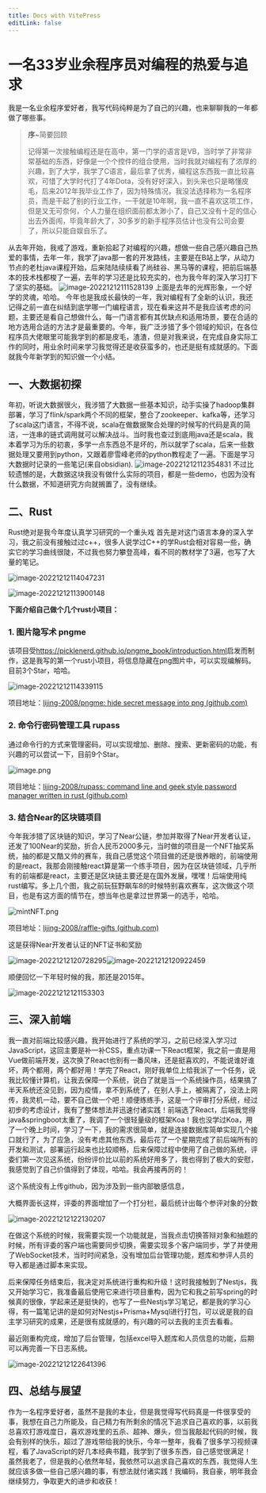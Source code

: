 ```yaml
---
title: Docs with VitePress
editLink: false
---
```

# 一名33岁业余程序员对编程的热爱与追求

我是一名业余程序爱好者，我写代码纯粹是为了自己的兴趣，也来聊聊我的一年都做了哪些事。

> **序**~简要回顾
>
> 记得第一次接触编程还是在高中，第一门学的语言是VB，当时学了非常非常基础的东西，好像是一个个控件的组合使用，当时我就对编程有了浓厚的兴趣，到了大学，我学了C语言，最后拿了优秀，编程这东西我一直比较喜欢，可惜了大学时代打了4年Dota，没有好好深入，到头来也只是略懂皮毛，后来2012年我毕业工作了，因为特殊情况，我没法选择称为一名程序员，而是干起了别的行业工作，一干就是10年啊，我一直不喜欢这项工作，但是又无可奈何，个人力量在组织面前都太渺小了，自己又没有十足的信心出去外面闯，毕竟年龄大了，30多岁的新手程序员估计也没有公司会要了，所以只能自娱自乐了。

从去年开始，我戒了游戏，重新拾起了对编程的兴趣，想做一些自己感兴趣自己热爱的事情，去年一年，我学了java那一套的开发路线，主要是在B站上学，从动力节点的老杜java课程开始，后来陆陆续续看了尚硅谷、黑马等的课程，把前后端基本的技术栈都梭了一遍，去年的学习还是比较充实的，也为我今年的深入学习打下了坚实的基础。
![image-20221212111528139](https://p3-juejin.byteimg.com/tos-cn-i-k3u1fbpfcp/3ea4c53d726748a9b22bb3b5bcfca46e~tplv-k3u1fbpfcp-zoom-1.image)
上面是去年的光辉形象，一个好学的灵魂，哈哈。
今年也是我成长最快的一年，我对编程有了全新的认识，我还记得之前一直在纠结到底学哪一门编程语言，现在看来这并不是我应该考虑的问题，主要还是看自己想做什么，每一门语言都有其优缺点和适用场景，要在合适的地方选用合适的方法才是最重要的。今年，我广泛涉猎了多个领域的知识，在各位程序员大佬眼里可能我学到的都是皮毛，渣渣，但是对我来说，在完成自身实际工作的同时，用业余时间来学习我觉得还是收获蛮多的，也还是挺有成就感的。下面就我今年新学到的知识做一个小结。

## 一、大数据初探
年初，听说大数据很火，我涉猎了大数据一些基本知识，动手实操了hadoop集群部署，学习了flink/spark两个不同的框架，整合了zookeeper、kafka等，还学习了scala这门语言，不得不说，scala在做数据聚合处理的时候写的代码是真的简洁，一连串的链式调用就可以解决战斗。当时我也查过到底用java还是scala，我本着学习为乐的初衷，多学一点东西总不是坏的，所以就学了scala，后来一些数据处理又要用到python，又跟着廖雪峰老师的python教程走了一遍。下面是学习大数据时记录的一些笔记(来自obsidian).
![image-20221212112354831](https://p3-juejin.byteimg.com/tos-cn-i-k3u1fbpfcp/e07f80b34bf347e1a4127b2ccc2f9218~tplv-k3u1fbpfcp-zoom-1.image)
不过比较遗憾的是，大数据这块我没有做什么实际的项目，都是一些demo，也因为没有什么数据，不知道研究方向就搁置了，没有继续。
## 二、Rust
Rust绝对是我今年度认真学习研究的一个重头戏
首先是对这门语言本身的深入学习，我之前没有接触过过c++，很多人说学过C++的学Rust会相对容易一些，确实它的学习曲线很陡，不过我也努力攀登高峰，看不同的教材学了3遍，也写了大量的笔记。

![image-20221212114047231](https://p3-juejin.byteimg.com/tos-cn-i-k3u1fbpfcp/ae5d1d9957cc4f4c81d8876b16f6fe20~tplv-k3u1fbpfcp-zoom-1.image)

![image-20221212113900148](https://p3-juejin.byteimg.com/tos-cn-i-k3u1fbpfcp/d31362feef8c40ab9945b2f6e20742c1~tplv-k3u1fbpfcp-zoom-1.image)

**下面介绍自己做个几个rust小项目：**

### 1. 图片隐写术 pngme

该项目受<https://picklenerd.github.io/pngme_book/introduction.html>启发而制作，这是我写的第一个rust小项目，将信息隐藏在png图片中，可以实现编解码。目前3个Star，哈哈。

![image-20221212114339115](https://p3-juejin.byteimg.com/tos-cn-i-k3u1fbpfcp/26ab3aedede64470b3d726e03f6d00e9~tplv-k3u1fbpfcp-zoom-1.image)

项目地址：[lijing-2008/pngme: hide secret message into png (github.com)](https://github.com/lijing-2008/pngme)

### 2. 命令行密码管理工具 rupass

通过命令行的方式来管理密码，可以实现增加、删除、搜索、更新密码的功能，有兴趣的可以尝试一下，目前9个Star。

![image.png](https://p3-juejin.byteimg.com/tos-cn-i-k3u1fbpfcp/26431274100c4cae814f6dbd3f36e28f~tplv-k3u1fbpfcp-zoom-1.image)

项目地址：[lijing-2008/rupass: command line and geek style password manager written in rust (github.com)](https://github.com/lijing-2008/rupass)

### 3. 结合Near的区块链项目

今年我涉猎了区块链的知识，学习了Near公链，参加并取得了Near开发者认证，还发了100Near的奖励，折合人民币2000多元，当时做的项目是一个NFT抽奖系统，抽的都是又酷又帅的赛车，我自己感觉这个项目做的还是很养眼的，前端使用的是react，我那会刚接触react算是第一个练手项目，因为在区块链领域，几乎所有的前端都是react，主要还是区块链主要还是在国外发展，嘿嘿！后端使用纯rust编写。多上几个图，我之前玩狂野飙车8的时候特别喜欢赛车，这次做这个项目，也是有这方面的情节在，想当年也是拿过世界第一的选手，哈哈。

![mintNFT.png](https://p3-juejin.byteimg.com/tos-cn-i-k3u1fbpfcp/65b79ecb53744ccfb68491fa03cfff49~tplv-k3u1fbpfcp-zoom-1.image)

项目地址：[lijing-2008/raffle-gifts (github.com)](https://github.com/lijing-2008/raffle-gifts)

这是获得Near开发者认证的NFT证书和奖励

![image-20221212120728295](https://p3-juejin.byteimg.com/tos-cn-i-k3u1fbpfcp/90afe1a28c2846beb930fcf60cf9c61b~tplv-k3u1fbpfcp-zoom-1.image)![image-20221212120922459](https://p3-juejin.byteimg.com/tos-cn-i-k3u1fbpfcp/4fd962b4fb1a40edb1241e7cb9ae92b3~tplv-k3u1fbpfcp-zoom-1.image)

顺便回忆一下年轻时候的我，那还是2015年。

![image-20221212121153303](https://p3-juejin.byteimg.com/tos-cn-i-k3u1fbpfcp/65868c153f694517b1b3af96d7cdd8c3~tplv-k3u1fbpfcp-zoom-1.image)

## 三、深入前端

我一直对前端比较感兴趣，我开始进行了系统的学习，之前已经深入学习过JavaScript，这回主要是补一补CSS，重点功课一下React框架，我之前一直是用Vue做前端开发，这次换了React也别有一番风味，还是挺喜欢的，不能说谁好谁坏，两个都用，两个都好用！学完了React，刚好我单位上给我派了一个任务，说我比较懂计算机，让我去保障一个系统，说白了就是当一个系统操作员，结果搞了半天系统还没见到，因为疫情，拿不到系统了，在别人手上，被隔离了，没法上网传，我灵机一动，要不自己做一个吧！顺便练练手，这是一个评审打分系统，经过初步的考虑设计，我有了整体想法并迅速付诸实践！前端选了React，后端我觉得java&springboot太重了，我调了一个很轻量级的框架Koa！我也没学过Koa，用了一个晚上时间，学习了一下，我的需求很简单，就是连接数据库简单实现几个接口就行了，为了应急，没有考虑其他东西，最后花了一个星期完成了前后端所有的开发和测试，部署运行起来也比较顺畅，后来保障过程中使用了自己做的系统，评委们第一次见这系统，纷纷评价比以前的系统好用多了，我也得到了极大的安慰，我感觉到了自己价值得到了体现，哈哈。我会再接再厉的！

这个系统没有上传github，因为涉及到一些内部敏感信息，

大概界面长这样，评委的界面增加了一个打分栏，最后统计出每个参评对象的分数

![image-20221212122130207](https://p3-juejin.byteimg.com/tos-cn-i-k3u1fbpfcp/6faf9ea6e40f479da30ee67baade4860~tplv-k3u1fbpfcp-zoom-1.image)

在做这个系统的时候，我需要实现一个功能就是，当我点击切换答辩对象和抽题的时候，所有评委的客户端也需要同步切换，需要实现多个客户端同步，学了并使用了WebSocket技术，当时时间紧急，没有增加后台管理功能，题库和参评人员的导入都是通过脚本来实现。

后来保障任务结束后，我决定对系统进行重构和升级！这时我接触到了Nestjs，我又开始学习它，我准备最后使用它来进行项目重构，因为它和我之前写spring的时候真的很像，学起来还是挺快的，也写了一些Nestjs学习笔记，都是我的学习心得，有一篇笔记讲的是如何对Nestjs+Prisma+Mysql进行打包，可以说是我的自主学习研究的成果，还是很有成就感的，有兴趣的可以去我的主页去看看。

最近刚重构完成，增加了后台管理，包括excel导入题库和人员信息的功能，后期可以再完善一下日志系统。

![image-20221212122641396](https://p3-juejin.byteimg.com/tos-cn-i-k3u1fbpfcp/fc8ab74461784ace882434ced4fef9c1~tplv-k3u1fbpfcp-zoom-1.image)

## 四、总结与展望

作为一名程序爱好者，虽然不是我的本业，但是我觉得写代码真是一件很享受的事，我想在自己力所能及，自己精力有所剩余的情况下追求自己喜欢的事，以前我总喜欢打游戏度日，喜欢游戏里的五杀、超神、爆头，但当我敲起代码的时候，我会有别样的快乐，超过了游戏带给我的快乐，今年一整年，我看了很多学习视频课程，看了JavaScript的好几本经典书籍，我学到了很多东西，自己感觉很满足！虽然我老了，但是我的心依然年轻，我依然可以追求自己喜欢的东西，我觉得人生就应该多做一些自己感兴趣的事，有想法就付诸实践！我编码，我自豪，明年我会继续努力，争取更大的进步和收获！
